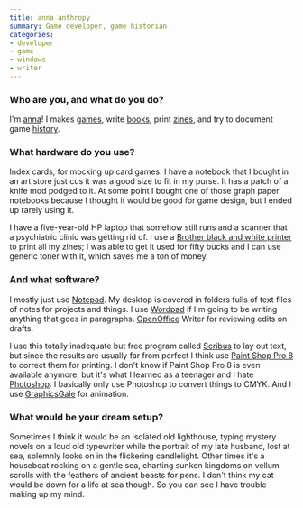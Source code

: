 ```yaml
---
title: anna anthropy
summary: Game developer, game historian
categories:
- developer
- game
- windows
- writer
---
```


### Who are you, and what do you do?

I'm [anna](http://auntiepixelante.com/ "anna's website.")! I makes [games](http://www.auntiepixelante.com/games/ "anna's games."), write [books](http://www.indiebound.org/book/9781609803728 "anna's book about video games."), print [zines](https://annaanthropy.selz.com/ "anna's zines."), and try to document game [history](http://annarchive.com/ "anna's gaming history site.").

### What hardware do you use?

Index cards, for mocking up card games. I have a notebook that I bought in an art store just cus it was a good size to fit in my purse. It has a patch of a knife mod podged to it. At some point I bought one of those graph paper notebooks because I thought it would be good for game design, but I ended up rarely using it.

I have a five-year-old HP laptop that somehow still runs and a scanner that a psychiatric clinic was getting rid of. I use a [Brother black and white printer][hl-2240d] to print all my zines; I was able to get it used for fifty bucks and I can use generic toner with it, which saves me a ton of money.

### And what software?

I mostly just use [Notepad][]. My desktop is covered in folders fulls of text files of notes for projects and things. I use [Wordpad][] if I'm going to be writing anything that goes in paragraphs. [OpenOffice][] Writer for reviewing edits on drafts.

I use this totally inadequate but free program called [Scribus][] to lay out text, but since the results are usually far from perfect I think use [Paint Shop Pro 8][paint-shop-pro] to correct them for printing. I don't know if Paint Shop Pro 8 is even available anymore, but it's what I learned as a teenager and I hate [Photoshop][]. I basically only use Photoshop to convert things to CMYK. And I use [GraphicsGale][] for animation.

### What would be your dream setup?

Sometimes I think it would be an isolated old lighthouse, typing mystery novels on a loud old typewriter while the portrait of my late husband, lost at sea, solemnly looks on in the flickering candlelight. Other times it's a houseboat rocking on a gentle sea, charting sunken kingdoms on vellum scrolls with the feathers of ancient beasts for pens. I don't think my cat would be down for a life at sea though. So you can see I have trouble making up my mind.

[graphicsgale]: https://graphicsgale.com/us/ "A pixel art editor for Windows."
[hl-2240d]: https://www.brother-usa.com/Printer/ModelDetail/1/HL2240D/Overview "A laser printer."
[notepad]: https://en.wikipedia.org/wiki/Notepad_(software) "A simple text editor included with Windows."
[openoffice]: http://www.openoffice.org/ "An open-source office suite."
[paint-shop-pro]: https://en.wikipedia.org/wiki/Paint_Shop_Pro "A raster and vector image editor."
[photoshop]: https://www.adobe.com/products/photoshop.html "A bitmap image editor."
[scribus]: https://wiki.scribus.net/canvas/Scribus "An open-source desktop publishing/page layout program."
[wordpad]: https://en.wikipedia.org/wiki/WordPad "A basic word processor included with Windows."
